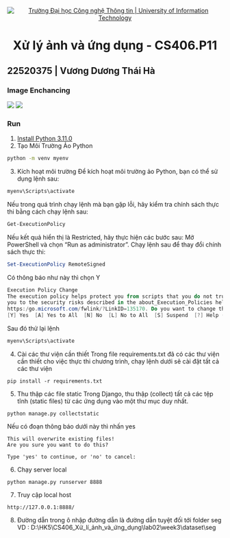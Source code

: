 <p align="center">
  <a href="https://www.uit.edu.vn/" title="Trường Đại học Công nghệ Thông tin" style="border: 5;">
    <img src="https://i.imgur.com/WmMnSRt.png" alt="Trường Đại học Công nghệ Thông tin | University of Information Technology">
  </a>
</p>
<!-- Title -->
<h1 align="center"><b>Xử lý ảnh và ứng dụng - CS406.P11</b></h1>

<h2>22520375 | Vương Dương Thái Hà</h2>

### Image Enchancing
<img src = "https://i.imgur.com/lUd8i4S.png">
<img src = "https://i.imgur.com/scGtNKo.png">

### Run
1. [Install Python 3.11.0](https://www.python.org/downloads/release/python-3110/)
2. Tạo Môi Trường Ảo Python
```bash
python -m venv myenv
```

3. Kích hoạt môi trường
Để kích hoạt môi trường ảo Python, bạn có thể sử dụng lệnh sau:
```bash
myenv\Scripts\activate
```
Nếu trong quá trình chạy lệnh mà bạn gặp lỗi, hãy kiểm tra chính sách thực thi bằng cách chạy lệnh sau:
```bash
Get-ExecutionPolicy
```
Nếu kết quả hiển thị là Restricted, hãy thực hiện các bước sau:
Mở PowerShell và chọn “Run as administrator”.
Chạy lệnh sau để thay đổi chính sách thực thi:
```powershell
Set-ExecutionPolicy RemoteSigned
```
Có thông báo như này thì chọn Y
```powershell
Execution Policy Change
The execution policy helps protect you from scripts that you do not trust. Changing the execution policy might expose
you to the security risks described in the about_Execution_Policies help topic at
https:/go.microsoft.com/fwlink/?LinkID=135170. Do you want to change the execution policy?
[Y] Yes  [A] Yes to All  [N] No  [L] No to All  [S] Suspend  [?] Help (default is "N"): 
```
Sau đó thử lại lệnh
```bash
myenv\Scripts\activate
```
4. Cài các thư viện cần thiết
Trong file requirements.txt đã có các thư viện cần thiết cho việc thực thi chương trình, chạy lệnh dưới sẽ cài đặt tất cả các thư viện
```
pip install -r requirements.txt
```

5. Thu thập các file static
Trong Django, thu thập (collect) tất cả các tệp tĩnh (static files) từ các ứng dụng vào một thư mục duy nhất.
```
python manage.py collectstatic
```
Nếu có đoạn thông báo dưới này thì nhấn yes
```
This will overwrite existing files!
Are you sure you want to do this?

Type 'yes' to continue, or 'no' to cancel:
```
6. Chạy server local
```
python manage.py runserver 8888
```

7. Truy cập local host
```
http://127.0.0.1:8888/
```
8. Đường dẫn trong ô nhập đường dẫn là đường dẫn tuyệt đối tới folder seg 
VD : D:\HK5\CS406_Xử_lí_ảnh_và_ứng_dụng\lab02\week3\dataset\seg 


